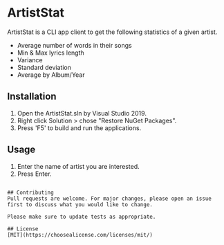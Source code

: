 # ArtistStat

ArtistStat is a CLI app client to get the following statistics of a given artist.

- Average number of words in their songs
- Min & Max lyrics length  
- Variance
- Standard deviation 
- Average by Album/Year


## Installation

1. Open the ArtistStat.sln by Visual Studio 2019.
2. Right click Solution > chose "Restore NuGet Packages".
3. Press 'F5' to build and run the applications.

## Usage

1. Enter the name of artist you are interested. 
2. Press Enter.
```

## Contributing
Pull requests are welcome. For major changes, please open an issue first to discuss what you would like to change.

Please make sure to update tests as appropriate.

## License
[MIT](https://choosealicense.com/licenses/mit/)
